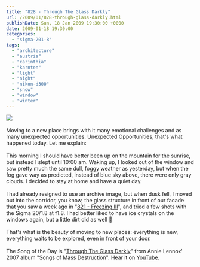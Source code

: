 ```yaml
---
title: "828 - Through The Glass Darkly"
url: /2009/01/828-through-glass-darkly.html
publishDate: Sun, 18 Jan 2009 19:30:00 +0000
date: 2009-01-18 19:30:00
categories: 
  - "sigma-201-8"
tags: 
  - "architecture"
  - "austria"
  - "carinthia"
  - "karnten"
  - "light"
  - "night"
  - "nikon-d300"
  - "snow"
  - "window"
  - "winter"
---
```

<a href="https://d25zfm9zpd7gm5.cloudfront.net/1200x1200/2009/20090118_172027_DxO_ps.jpg" target="_blank"><img src="https://d25zfm9zpd7gm5.cloudfront.net/0600x0600/2009/20090118_172027_DxO_ps.jpg"/></a><br/><br/>Moving to a new place brings with it many emotional challenges and as many unexpected opportunities. Unexpected Opportunities, that's what happened today. Let me explain:<br/><br/> This morning I should have better been up on the mountain for the sunrise, but instead I slept until 10:00 am. Waking up, I looked out of the window and saw pretty much the same dull, foggy weather as yesterday, but when the fog gave way as predicted, instead of blue sky above, there were only gray clouds. I decided to stay at home and have a quiet day.<br/><br/>I had already resigned to use an archive image, but when dusk fell, I moved out into the corridor, you know, the glass structure in front of our facade that you saw a week ago in "<a href="/2009/01/821-freezing-iii.html" target="_blank">821 - Freezing III</a>", and tried a few shots with the Sigma 20/1.8 at f1.8. I had better liked to have ice crystals on the windows again, but a little dirt did as well 🙂<br/><br/>That's what is the beauty of moving to new places: everything is new, everything waits to be explored, even in front of your door.<br/><br/>The Song of the Day is "<a href="http://www.lyricsmania.com/lyrics/annie_lennox_lyrics_3029/songs_of_mass_destruction_lyrics_69581/through_the_glass_darkly_lyrics_674239.html" target="_blank">Through The Glass Darkly</a>" from Annie Lennox' 2007 album "Songs of Mass Destruction". Hear it on <a href="http://www.youtube.com/watch?v=UIy0uUrUQ-s" target="_blank">YouTube</a>.
